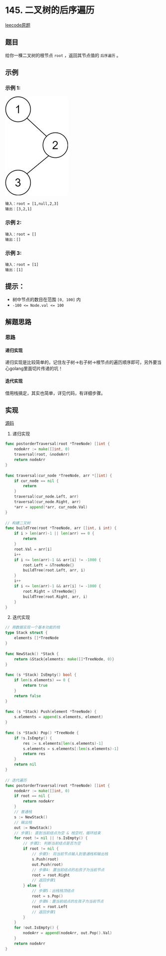 # 145. 二叉树的后序遍历

[leecode原题](https://leetcode.cn/problems/binary-tree-postorder-traversal/)

## 题目
给你一棵二叉树的根节点 `root` ，返回其节点值的 `后序遍历` 。

## 示例

### 示例 1:
![](images/pre1.jpg)
```text
输入：root = [1,null,2,3]
输出：[3,2,1]
```

### 示例 2:

```text
输入：root = []
输出：[]
```

### 示例 3:

```text
输入：root = [1]
输出：[1]
```

## 提示：
- 树中节点的数目在范围 `[0, 100]` 内
- `-100 <= Node.val <= 100`

## 解题思路

### 思路
#### 递归实现
递归实现是比较简单的，记住左子树->右子树->根节点的遍历顺序即可，另外要当心golang里面切片传递的坑！

#### 迭代实现
借用栈搞定，其实也简单，详见代码，有详细步骤。
## 实现

[源码](./code/145-binary-tree-postorder-traversal/main.go)
1. 递归实现     
```go
func postorderTraversal(root *TreeNode) []int {
	nodeArr := make([]int, 0)
	traversal(root, &nodeArr)
	return nodeArr
}

func traversal(cur_node *TreeNode, arr *[]int) {
	if cur_node == nil {
		return
	}
	traversal(cur_node.Left, arr)
	traversal(cur_node.Right, arr)
	*arr = append(*arr, cur_node.Val)
}

// 构建二叉树
func buildTree(root *TreeNode, arr []int, i int) {
	if i > len(arr)-1 || len(arr) == 0 {
		return
	}
	root.Val = arr[i]
	i++
	if i <= len(arr)-1 && arr[i] != -1000 {
		root.Left = &TreeNode{}
		buildTree(root.Left, arr, i)
	}
	i++
	if i <= len(arr)-1 && arr[i] != -1000 {
		root.Right = &TreeNode{}
		buildTree(root.Right, arr, i)
	}
}
```

2. 迭代实现     
```go
// 用数据实现一个基本功能的栈
type Stack struct {
	elements []*TreeNode
}

func NewStack() *Stack {
	return &Stack{elements: make([]*TreeNode, 0)}
}

func (s *Stack) IsEmpty() bool {
	if len(s.elements) == 0 {
		return true
	}
	return false
}

func (s *Stack) Push(element *TreeNode) {
	s.elements = append(s.elements, element)
}

func (s *Stack) Pop() *TreeNode {
	if !s.IsEmpty() {
		res := s.elements[len(s.elements)-1]
		s.elements = s.elements[:len(s.elements)-1]
		return res
	}
	return nil
}

// 迭代遍历
func postorderTraversal(root *TreeNode) []int {
	nodeArr := make([]int, 0)
	if root == nil {
		return nodeArr
	}
	// 普通栈
	s := NewStack()
	// 输出栈
	out := NewStack()
	// 步骤1: 直到当前结点为空 & 栈空时，循环结束
	for root != nil || !s.IsEmpty() {
		// 步骤2: 判断当前结点是否为空
		if root != nil {
			// 步骤3: 将当前节点输入到普通栈和输出栈
			s.Push(root)
			out.Push(root)
			// 步骤4: 置当前结点的右孩子为当前节点
			root = root.Right
			// 返回步骤1
		} else {
			// 步骤5：出栈栈顶结点
			root = s.Pop()
			// 步骤6：置当前结点的左孩子为当前节点
			root = root.Left
			// 返回步骤1
		}
	}
	for !out.IsEmpty() {
		nodeArr = append(nodeArr, out.Pop().Val)
	}
	return nodeArr
}
```